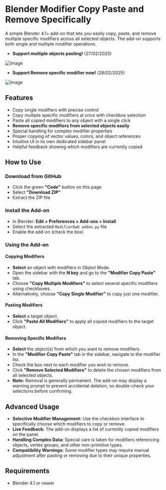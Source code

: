 # Blender Modifier Copy Paste and Remove Specifically

A simple Blender 4.1+ add-on that lets you easily copy, paste, and remove multiple specific modifiers across all selected objects. The add-on supports both single and multiple modifier operations.

- **Support multiple objects pasting!** (27/02/2025)

![Image](https://github.com/user-attachments/assets/25d03420-1bab-4194-b2ed-38bda16dc7f8)

- **Support Remove specific modifier now!** (28/02/2025)

![Image](https://github.com/user-attachments/assets/883a8a26-bd87-489a-ac89-bbc1391e8546)

## Features

- Copy single modifiers with precise control
- Copy multiple specific modifiers at once with checkbox selection
- Paste all copied modifiers to any object with a single click
- **Remove specific modifiers from selected objects easily**
- Special handling for complex modifier properties
- Proper copying of vector values, colors, and object references
- Intuitive UI in its own dedicated sidebar panel
- Helpful feedback showing which modifiers are currently copied

## How to Use

### Download from GitHub

- Click the green **"Code"** button on this page
- Select **"Download ZIP"**
- Extract the ZIP file

### Install the Add-on

- In Blender: **Edit > Preferences > Add-ons > Install**
- Select the extracted `Modifier0w0 addon.py` file
- Enable the add-on (check the box)

### Using the Add-on

#### Copying Modifiers
- **Select** an object with modifiers in Object Mode.
- Open the sidebar with the **N key** and go to the **"Modifier Copy Paste"** tab.
- Choose **"Copy Multiple Modifiers"** to select several specific modifiers using checkboxes.
- Alternatively, choose **"Copy Single Modifier"** to copy just one modifier.

#### Pasting Modifiers
- **Select** a target object.
- Click **"Paste All Modifiers"** to apply all copied modifiers to the target object.

#### Removing Specific Modifiers
- **Select** the object(s) from which you want to remove modifiers.
- In the **"Modifier Copy Paste"** tab in the sidebar, navigate to the modifier list.
- Check the box next to each modifier you wish to remove.
- Click **"Remove Selected Modifiers"** to delete the chosen modifiers from all selected objects.
- **Note:** Removal is generally permanent. The add-on may display a warning prompt to prevent accidental deletion, so double-check your selections before confirming.

## Advanced Usage

- **Selective Modifier Management:** Use the checkbox interface to specifically choose which modifiers to copy or remove.
- **Live Feedback:** The add-on displays a list of currently copied modifiers on the panel.
- **Handling Complex Data:** Special care is taken for modifiers referencing objects, vertex groups, and other non-primitive types.
- **Compatibility Warnings:** Some modifier types may require manual adjustment after pasting or removing due to their unique properties.

## Requirements

- Blender 4.1 or newer
